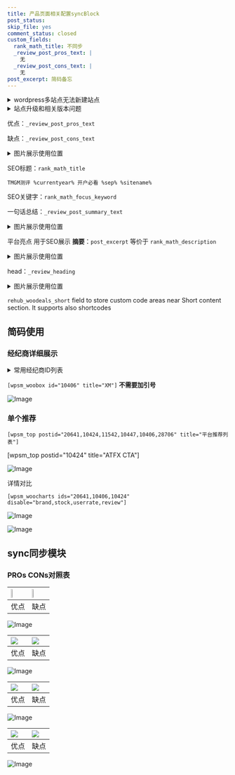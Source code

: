 ```yaml
---
title: 产品页面相关配置syncBlock
post_status: 
skip_file: yes
comment_status: closed
custom_fields:
  rank_math_title: 不同步
  _review_post_pros_text: |
    无
  _review_post_cons_text: |
    无
post_excerpt: 简码备忘
---
```

<details><summary>wordpress多站点无法新建站点</summary>

<li>和报错需要清理cookies一样的原因</li>
<li>wp-config.php里面<code>define( 'SUBDOMAIN_INSTALL', false );//子域名安装</code></li>
<li>新建子站点是用<code>define( 'SUBDOMAIN_INSTALL', true);//子域名安装</code> 完成以后，改成<code>false</code></li>
</details>

<details><summary>站点升级和相关版本问题</summary>

<p>wordpress：5.9.9
woocommerce：7.5.1
出现问题的地方：主题选项里面>><strong>Product layout >>compact style</strong></p>
<p>如何出现没有用过的字段 导致无法保存。先导出配置 然后进行修改，后面再次恢复即可。</p>
<p>出现部分字段无法显示时，需要返回默认布局后，对产品进行保存就好了。</p>
<p></p>
</details>

优点：`_review_post_pros_text`

缺点：`_review_post_cons_text`

<details><summary>图片展示使用位置</summary>

<img src="https://prod-files-secure.s3.us-west-2.amazonaws.com/39ed1227-6d7d-4570-be36-9ccd4a2c4241/f51d3d83-55d4-4bdf-9604-f37ec77ab556/Untitled.png?X-Amz-Algorithm=AWS4-HMAC-SHA256&X-Amz-Content-Sha256=UNSIGNED-PAYLOAD&X-Amz-Credential=ASIAZI2LB4665CFKB2HJ%2F20250829%2Fus-west-2%2Fs3%2Faws4_request&X-Amz-Date=20250829T225518Z&X-Amz-Expires=3600&X-Amz-Security-Token=IQoJb3JpZ2luX2VjEG4aCXVzLXdlc3QtMiJGMEQCIDPNj4n8c7dr0yq4VQ7BLlNYyzP8vGICFeYTWsrhs%2FqqAiB1t1ECFbx4zghK%2B4mkcHWoxf2OVO%2F47S%2BG8hYCs0CAViqIBAjH%2F%2F%2F%2F%2F%2F%2F%2F%2F%2F8BEAAaDDYzNzQyMzE4MzgwNSIM4OHtR7yQfZFZg8bRKtwDbr6IFwCSzdx6mveMb8RfaxyELs0ZofRcuCnn5mLAjN%2BbfThRi%2FDCOM6uJGhl6TybDh5%2Bwr6ZETB7wipx6K09Y6e6jhezuI8rlAiI9mxV5lvXw9tzbhF2dvUQFIoKoRQFguaPR%2BpGT7ohDg8uRv%2FU8dy6uS1d5MyKexW54VurYjWwb64wjT7WhC%2FNwFE%2FQ%2FoouzQ3jfNDrku56BtS73W0dG3IbQoRqYBOA6aECnOcaqtZIoDSt%2BYpNmCc08HO%2BnR%2FKZPdjCJzo73TWLaI8rAOsv4fsylAJsnQ7DrlKc86LYTy%2BVw8hnRf%2Ft%2B6Q7lspdZDjlHymgghr8DKPgviZRT5fF6G8t6HnhWq8nIwv7BoIVxwBvjpbOA%2Bvfi6C5T3ZDLJDlhclllW6noR7FAvpm2YXG17cHu4RKhUyQOv8%2Bv7PQSRhE4eE%2FRU407amJLfRzogb1eQuleveW6aWAQeNMh1XnAKwsXcBN%2BiXUGtO5jTI0djgswfHM%2BvEtT1%2BtvGUjlPRMk6xatIeh%2FbQ4WosMt53zpeDQtOxkXpwHfSKDXIn7NGn5oIunWIYZvLIglL2VgzLFYoLoNMtev8blE1Nu%2BCSGciQ9iFqiUpcjawrx%2BxL%2Bg0OGLZhYWANa%2BopXww8LnIxQY6pgGeoHR87mHrwelT1UAZIL5m6%2Fb1A6JDQMa2o4QczL67OQgDAa9RbJJD0SVJMia3eNUsX5tMUdF8IaioCSnKOXQVOqOrln%2Bwd6NPplzg7MTJ8lAKU3euPtPQXANf76GBwaaHSQgkgB2Gf9PahBNBpFlBxN%2Fle84JXWutevv07GO6lTWgbk6pqnoatISs0E06Cfyz%2BoIy9t%2B%2BBfU71cTcmTS0uODq3buL&X-Amz-Signature=fe15bb31393d539501e19bdcb15d2eaf1e9b517909da1d1bfac4e51310a42780&X-Amz-SignedHeaders=host&x-amz-checksum-mode=ENABLED&x-id=GetObject" alt="Image">
</details>

SEO标题：`rank_math_title`

`TMGM测评 %currentyear% 开户必看 %sep% %sitename%`

SEO关键字：`rank_math_focus_keyword`

一句话总结：`_review_post_summary_text`

<details><summary>图片展示使用位置</summary>

<img src="https://prod-files-secure.s3.us-west-2.amazonaws.com/39ed1227-6d7d-4570-be36-9ccd4a2c4241/4b96a922-296c-4f4e-8630-d1c870cbce01/Untitled.png?X-Amz-Algorithm=AWS4-HMAC-SHA256&X-Amz-Content-Sha256=UNSIGNED-PAYLOAD&X-Amz-Credential=ASIAZI2LB466SDVJWLII%2F20250829%2Fus-west-2%2Fs3%2Faws4_request&X-Amz-Date=20250829T225521Z&X-Amz-Expires=3600&X-Amz-Security-Token=IQoJb3JpZ2luX2VjEG4aCXVzLXdlc3QtMiJIMEYCIQCwtto2k%2FTI9QmaTJC4SvB9JBmMZXPb3xxnqm7SO4TKQwIhAJr2MboyQBbr7LPJ5h2Ayv0R91M9HInF9WKGdFQzI4oBKogECMf%2F%2F%2F%2F%2F%2F%2F%2F%2F%2FwEQABoMNjM3NDIzMTgzODA1IgyWW5bezqajqpUqFrQq3AMv0EgYcNhGhkOMT8snOow9HJtRZofLJrDca6QBxev3IjD82lyEjtzaZY5a6fchuI5hpoL6roki%2B3Ngsxfzi4jKGO6RMyfoIFgwhz3L%2Fpt8je8abegVHyOwQReKYcjCnR2CrgF8%2Bp1yeOz2kp1jPa9dDVeZcSsTK41YY2H6idcjJhznMswIW%2Bos3tXp9f5RhI%2FvkHX%2FhII6YpAmuNRUS%2BGk7fjeUIaceS4Pu1A7A%2BGKVNtttyCvD%2FLANl1JW06t0pixp7dSNzGk2rt%2BCqpaH6kd5YpqEHTCkEHNEk5HUrIgAP0g0WQ2y6fniYaVX8qc4mFC6DuxbhBRVj9D8rTg%2BOo1EoTrVCQKC9mUlf55EQFYCXGTDrbrK5wHMbmDPPsh9jgKqoiMixfdB97D5AmVLsptGgNGkaKCAzgSSULMXh%2B%2FD3%2F84mXVFvwHVIVYQS%2FjD0nhSoUNK2Ew91Qb%2B%2FvdEk4T07ilc91z1d4df4oVOHELU9Ivl9qhf1yNHJcbTDsQr%2Fcfqai4YJutTPJrjcwEw6bLreUD3iggfujZRFfweCw%2FjTe%2FHFEXu40f6r5lUQ%2BJeiuwYLWYCvT%2FvGIxUd4M8xWQPPX8NvGia9gZAHysuAnGG1jpul4Ud59NCrOvcTD4ucjFBjqkAb9sWEqSyS01jILuD%2FFSZ2l1naAOc8iuq4qp0ix4%2Fkzb5skG7sedPEz0VlofFJru1HIQu87fBT34lKK7Yzz2Y5%2FVjhv2lnsjG9QP5T%2BlNY83TdhCd%2F5z3e0IK6TPcAEbOsjgIyWff1YEHrhpFsVeXekRBGw04ww%2Bm5aDhvhij9Mfr87WKN%2B5X%2FuQcAEmONcXGgT8zzcsEOPw8kne%2BesxItGtol6U&X-Amz-Signature=47c389dffe1f770379f02d0395bf62a401cf4847c3bf7e1fad06e2702b4fbc2a&X-Amz-SignedHeaders=host&x-amz-checksum-mode=ENABLED&x-id=GetObject" alt="Image">
</details>

平台亮点 用于SEO展示 **摘要**：`post_excerpt`  等价于 `rank_math_description`

<details><summary>图片展示使用位置</summary>

<img src="https://prod-files-secure.s3.us-west-2.amazonaws.com/39ed1227-6d7d-4570-be36-9ccd4a2c4241/1ee11f63-b60a-4dfe-a7a7-d58ff23b5d88/Untitled.png?X-Amz-Algorithm=AWS4-HMAC-SHA256&X-Amz-Content-Sha256=UNSIGNED-PAYLOAD&X-Amz-Credential=ASIAZI2LB466RZN24AUD%2F20250829%2Fus-west-2%2Fs3%2Faws4_request&X-Amz-Date=20250829T225522Z&X-Amz-Expires=3600&X-Amz-Security-Token=IQoJb3JpZ2luX2VjEG4aCXVzLXdlc3QtMiJGMEQCIAyBbRZlc2kiy46Dl8QQhKZWiWtGetvg9WqLgcvEvt0NAiAhncsSBkhPZSUb9PYGXz47ReAKwxns8cBNpxXeqq%2FoAiqIBAjH%2F%2F%2F%2F%2F%2F%2F%2F%2F%2F8BEAAaDDYzNzQyMzE4MzgwNSIMtQFyuCQ%2FRGm6dlx4KtwDccamCRx3p8jFGOecKR5pMT9By%2B6lb288bsKczLcXvZOs7SMQXZYV9%2BaixIa6z%2B35y62kWE4MGRhsPdiCDbIdk459SB6P7db8MS%2F3DHPkC15mbl6GaJhPyrrHJ1sjd0q1QQrkenWb8zypTDj5EyfQitZ8IQR33cuwxY6ojH48CdBgAoFoWCxMNYD2L2vAVoGIsJ1Gr8n8PVab3byhXY1G%2BJ%2FYNbLeejyoiWK6NWAYjoP%2BtKM845z6J7RDTUh5H6Fwi7LKqy44JT1B38aAf%2BPeEaWMVs7tY4Wmm3vZVbNr4YmVpfCAN%2BRx48ZnAHyLTjUXbHxZmdDWj9Y%2FbcMRKWiTnKb4hct9hAzOoZZywkNSw9pOCmHaCpaJ4YJ2qwv%2Bg4Z6o4JHogP9XO6%2BB8EuRiqAU07QrC4DqAWCg2LvucN5IBhqhzD9HHW7yqVlnLrP0%2BcISy7lv3ZWPp7E84QgZ35p8wAcojow%2F9ToN0sFblaSBmaEHp2tyFDfNHFUH67MSnVh367DkE%2FCVjuRVw9E5%2BNJQgtEHufF6qC0lYqWTm3Mez6Q9Z7joeQBsYMW30li7ZmpnSXrCUd2lmOHIg7dlm1P00Zw52AaYZmLwAVt%2BityQqOLYcboW8AwiuqAkLAw6rnIxQY6pgGGq6ZS9s%2FwSD%2FATcScSdhm2nBlkSQz6ZbIvkqybQRy6W%2FUdNM99Qj5mPzRmE7KN6M9r%2Fe317PQ6JpJlQeJNWD0DJkotUxS%2ByRuZ70RThGrfvN6%2Bt17b1a1ZDVO6lGARwv%2FMoSmbKcTz7fAAyIsi10w7dRSaSEyZwJu2JPQjVtqhNGxNLbFuYwWwPGYeL7yzS%2BDn4efkV4hOQqanduRKCxWkksGRDES&X-Amz-Signature=b502e80aefa490a03fc471340b85ec4774308f850f5183f147e301e717cad107&X-Amz-SignedHeaders=host&x-amz-checksum-mode=ENABLED&x-id=GetObject" alt="Image">
<img src="https://prod-files-secure.s3.us-west-2.amazonaws.com/39ed1227-6d7d-4570-be36-9ccd4a2c4241/ad4118b5-78d8-4fbe-801e-3b29b5d99c01/Untitled.png?X-Amz-Algorithm=AWS4-HMAC-SHA256&X-Amz-Content-Sha256=UNSIGNED-PAYLOAD&X-Amz-Credential=ASIAZI2LB466RZN24AUD%2F20250829%2Fus-west-2%2Fs3%2Faws4_request&X-Amz-Date=20250829T225522Z&X-Amz-Expires=3600&X-Amz-Security-Token=IQoJb3JpZ2luX2VjEG4aCXVzLXdlc3QtMiJGMEQCIAyBbRZlc2kiy46Dl8QQhKZWiWtGetvg9WqLgcvEvt0NAiAhncsSBkhPZSUb9PYGXz47ReAKwxns8cBNpxXeqq%2FoAiqIBAjH%2F%2F%2F%2F%2F%2F%2F%2F%2F%2F8BEAAaDDYzNzQyMzE4MzgwNSIMtQFyuCQ%2FRGm6dlx4KtwDccamCRx3p8jFGOecKR5pMT9By%2B6lb288bsKczLcXvZOs7SMQXZYV9%2BaixIa6z%2B35y62kWE4MGRhsPdiCDbIdk459SB6P7db8MS%2F3DHPkC15mbl6GaJhPyrrHJ1sjd0q1QQrkenWb8zypTDj5EyfQitZ8IQR33cuwxY6ojH48CdBgAoFoWCxMNYD2L2vAVoGIsJ1Gr8n8PVab3byhXY1G%2BJ%2FYNbLeejyoiWK6NWAYjoP%2BtKM845z6J7RDTUh5H6Fwi7LKqy44JT1B38aAf%2BPeEaWMVs7tY4Wmm3vZVbNr4YmVpfCAN%2BRx48ZnAHyLTjUXbHxZmdDWj9Y%2FbcMRKWiTnKb4hct9hAzOoZZywkNSw9pOCmHaCpaJ4YJ2qwv%2Bg4Z6o4JHogP9XO6%2BB8EuRiqAU07QrC4DqAWCg2LvucN5IBhqhzD9HHW7yqVlnLrP0%2BcISy7lv3ZWPp7E84QgZ35p8wAcojow%2F9ToN0sFblaSBmaEHp2tyFDfNHFUH67MSnVh367DkE%2FCVjuRVw9E5%2BNJQgtEHufF6qC0lYqWTm3Mez6Q9Z7joeQBsYMW30li7ZmpnSXrCUd2lmOHIg7dlm1P00Zw52AaYZmLwAVt%2BityQqOLYcboW8AwiuqAkLAw6rnIxQY6pgGGq6ZS9s%2FwSD%2FATcScSdhm2nBlkSQz6ZbIvkqybQRy6W%2FUdNM99Qj5mPzRmE7KN6M9r%2Fe317PQ6JpJlQeJNWD0DJkotUxS%2ByRuZ70RThGrfvN6%2Bt17b1a1ZDVO6lGARwv%2FMoSmbKcTz7fAAyIsi10w7dRSaSEyZwJu2JPQjVtqhNGxNLbFuYwWwPGYeL7yzS%2BDn4efkV4hOQqanduRKCxWkksGRDES&X-Amz-Signature=7360b507fe7087e40dc7ea5c49eb731a71153b55ce355ee084c854451bfc9915&X-Amz-SignedHeaders=host&x-amz-checksum-mode=ENABLED&x-id=GetObject" alt="Image">
<img src="https://prod-files-secure.s3.us-west-2.amazonaws.com/39ed1227-6d7d-4570-be36-9ccd4a2c4241/a38cf7c9-a79c-4b64-9e94-13589fe0758b/Untitled.png?X-Amz-Algorithm=AWS4-HMAC-SHA256&X-Amz-Content-Sha256=UNSIGNED-PAYLOAD&X-Amz-Credential=ASIAZI2LB466RZN24AUD%2F20250829%2Fus-west-2%2Fs3%2Faws4_request&X-Amz-Date=20250829T225522Z&X-Amz-Expires=3600&X-Amz-Security-Token=IQoJb3JpZ2luX2VjEG4aCXVzLXdlc3QtMiJGMEQCIAyBbRZlc2kiy46Dl8QQhKZWiWtGetvg9WqLgcvEvt0NAiAhncsSBkhPZSUb9PYGXz47ReAKwxns8cBNpxXeqq%2FoAiqIBAjH%2F%2F%2F%2F%2F%2F%2F%2F%2F%2F8BEAAaDDYzNzQyMzE4MzgwNSIMtQFyuCQ%2FRGm6dlx4KtwDccamCRx3p8jFGOecKR5pMT9By%2B6lb288bsKczLcXvZOs7SMQXZYV9%2BaixIa6z%2B35y62kWE4MGRhsPdiCDbIdk459SB6P7db8MS%2F3DHPkC15mbl6GaJhPyrrHJ1sjd0q1QQrkenWb8zypTDj5EyfQitZ8IQR33cuwxY6ojH48CdBgAoFoWCxMNYD2L2vAVoGIsJ1Gr8n8PVab3byhXY1G%2BJ%2FYNbLeejyoiWK6NWAYjoP%2BtKM845z6J7RDTUh5H6Fwi7LKqy44JT1B38aAf%2BPeEaWMVs7tY4Wmm3vZVbNr4YmVpfCAN%2BRx48ZnAHyLTjUXbHxZmdDWj9Y%2FbcMRKWiTnKb4hct9hAzOoZZywkNSw9pOCmHaCpaJ4YJ2qwv%2Bg4Z6o4JHogP9XO6%2BB8EuRiqAU07QrC4DqAWCg2LvucN5IBhqhzD9HHW7yqVlnLrP0%2BcISy7lv3ZWPp7E84QgZ35p8wAcojow%2F9ToN0sFblaSBmaEHp2tyFDfNHFUH67MSnVh367DkE%2FCVjuRVw9E5%2BNJQgtEHufF6qC0lYqWTm3Mez6Q9Z7joeQBsYMW30li7ZmpnSXrCUd2lmOHIg7dlm1P00Zw52AaYZmLwAVt%2BityQqOLYcboW8AwiuqAkLAw6rnIxQY6pgGGq6ZS9s%2FwSD%2FATcScSdhm2nBlkSQz6ZbIvkqybQRy6W%2FUdNM99Qj5mPzRmE7KN6M9r%2Fe317PQ6JpJlQeJNWD0DJkotUxS%2ByRuZ70RThGrfvN6%2Bt17b1a1ZDVO6lGARwv%2FMoSmbKcTz7fAAyIsi10w7dRSaSEyZwJu2JPQjVtqhNGxNLbFuYwWwPGYeL7yzS%2BDn4efkV4hOQqanduRKCxWkksGRDES&X-Amz-Signature=59f1422aaba8537b8f065f8e5a749512e5db90ddc69d6005e17b30ead5c3a3f7&X-Amz-SignedHeaders=host&x-amz-checksum-mode=ENABLED&x-id=GetObject" alt="Image">
<img src="https://prod-files-secure.s3.us-west-2.amazonaws.com/39ed1227-6d7d-4570-be36-9ccd4a2c4241/7da6fc1e-d2ac-42ae-8c75-cb5749aa18f6/Untitled.png?X-Amz-Algorithm=AWS4-HMAC-SHA256&X-Amz-Content-Sha256=UNSIGNED-PAYLOAD&X-Amz-Credential=ASIAZI2LB466RZN24AUD%2F20250829%2Fus-west-2%2Fs3%2Faws4_request&X-Amz-Date=20250829T225522Z&X-Amz-Expires=3600&X-Amz-Security-Token=IQoJb3JpZ2luX2VjEG4aCXVzLXdlc3QtMiJGMEQCIAyBbRZlc2kiy46Dl8QQhKZWiWtGetvg9WqLgcvEvt0NAiAhncsSBkhPZSUb9PYGXz47ReAKwxns8cBNpxXeqq%2FoAiqIBAjH%2F%2F%2F%2F%2F%2F%2F%2F%2F%2F8BEAAaDDYzNzQyMzE4MzgwNSIMtQFyuCQ%2FRGm6dlx4KtwDccamCRx3p8jFGOecKR5pMT9By%2B6lb288bsKczLcXvZOs7SMQXZYV9%2BaixIa6z%2B35y62kWE4MGRhsPdiCDbIdk459SB6P7db8MS%2F3DHPkC15mbl6GaJhPyrrHJ1sjd0q1QQrkenWb8zypTDj5EyfQitZ8IQR33cuwxY6ojH48CdBgAoFoWCxMNYD2L2vAVoGIsJ1Gr8n8PVab3byhXY1G%2BJ%2FYNbLeejyoiWK6NWAYjoP%2BtKM845z6J7RDTUh5H6Fwi7LKqy44JT1B38aAf%2BPeEaWMVs7tY4Wmm3vZVbNr4YmVpfCAN%2BRx48ZnAHyLTjUXbHxZmdDWj9Y%2FbcMRKWiTnKb4hct9hAzOoZZywkNSw9pOCmHaCpaJ4YJ2qwv%2Bg4Z6o4JHogP9XO6%2BB8EuRiqAU07QrC4DqAWCg2LvucN5IBhqhzD9HHW7yqVlnLrP0%2BcISy7lv3ZWPp7E84QgZ35p8wAcojow%2F9ToN0sFblaSBmaEHp2tyFDfNHFUH67MSnVh367DkE%2FCVjuRVw9E5%2BNJQgtEHufF6qC0lYqWTm3Mez6Q9Z7joeQBsYMW30li7ZmpnSXrCUd2lmOHIg7dlm1P00Zw52AaYZmLwAVt%2BityQqOLYcboW8AwiuqAkLAw6rnIxQY6pgGGq6ZS9s%2FwSD%2FATcScSdhm2nBlkSQz6ZbIvkqybQRy6W%2FUdNM99Qj5mPzRmE7KN6M9r%2Fe317PQ6JpJlQeJNWD0DJkotUxS%2ByRuZ70RThGrfvN6%2Bt17b1a1ZDVO6lGARwv%2FMoSmbKcTz7fAAyIsi10w7dRSaSEyZwJu2JPQjVtqhNGxNLbFuYwWwPGYeL7yzS%2BDn4efkV4hOQqanduRKCxWkksGRDES&X-Amz-Signature=4a37849fb64dff2469d93080db800d291d5b08257dfa5018bfeb4ec2e9ca948f&X-Amz-SignedHeaders=host&x-amz-checksum-mode=ENABLED&x-id=GetObject" alt="Image">
<img src="https://prod-files-secure.s3.us-west-2.amazonaws.com/39ed1227-6d7d-4570-be36-9ccd4a2c4241/7e97f40a-eaee-47f5-b2f9-475f96808fa7/Untitled.png?X-Amz-Algorithm=AWS4-HMAC-SHA256&X-Amz-Content-Sha256=UNSIGNED-PAYLOAD&X-Amz-Credential=ASIAZI2LB466RZN24AUD%2F20250829%2Fus-west-2%2Fs3%2Faws4_request&X-Amz-Date=20250829T225522Z&X-Amz-Expires=3600&X-Amz-Security-Token=IQoJb3JpZ2luX2VjEG4aCXVzLXdlc3QtMiJGMEQCIAyBbRZlc2kiy46Dl8QQhKZWiWtGetvg9WqLgcvEvt0NAiAhncsSBkhPZSUb9PYGXz47ReAKwxns8cBNpxXeqq%2FoAiqIBAjH%2F%2F%2F%2F%2F%2F%2F%2F%2F%2F8BEAAaDDYzNzQyMzE4MzgwNSIMtQFyuCQ%2FRGm6dlx4KtwDccamCRx3p8jFGOecKR5pMT9By%2B6lb288bsKczLcXvZOs7SMQXZYV9%2BaixIa6z%2B35y62kWE4MGRhsPdiCDbIdk459SB6P7db8MS%2F3DHPkC15mbl6GaJhPyrrHJ1sjd0q1QQrkenWb8zypTDj5EyfQitZ8IQR33cuwxY6ojH48CdBgAoFoWCxMNYD2L2vAVoGIsJ1Gr8n8PVab3byhXY1G%2BJ%2FYNbLeejyoiWK6NWAYjoP%2BtKM845z6J7RDTUh5H6Fwi7LKqy44JT1B38aAf%2BPeEaWMVs7tY4Wmm3vZVbNr4YmVpfCAN%2BRx48ZnAHyLTjUXbHxZmdDWj9Y%2FbcMRKWiTnKb4hct9hAzOoZZywkNSw9pOCmHaCpaJ4YJ2qwv%2Bg4Z6o4JHogP9XO6%2BB8EuRiqAU07QrC4DqAWCg2LvucN5IBhqhzD9HHW7yqVlnLrP0%2BcISy7lv3ZWPp7E84QgZ35p8wAcojow%2F9ToN0sFblaSBmaEHp2tyFDfNHFUH67MSnVh367DkE%2FCVjuRVw9E5%2BNJQgtEHufF6qC0lYqWTm3Mez6Q9Z7joeQBsYMW30li7ZmpnSXrCUd2lmOHIg7dlm1P00Zw52AaYZmLwAVt%2BityQqOLYcboW8AwiuqAkLAw6rnIxQY6pgGGq6ZS9s%2FwSD%2FATcScSdhm2nBlkSQz6ZbIvkqybQRy6W%2FUdNM99Qj5mPzRmE7KN6M9r%2Fe317PQ6JpJlQeJNWD0DJkotUxS%2ByRuZ70RThGrfvN6%2Bt17b1a1ZDVO6lGARwv%2FMoSmbKcTz7fAAyIsi10w7dRSaSEyZwJu2JPQjVtqhNGxNLbFuYwWwPGYeL7yzS%2BDn4efkV4hOQqanduRKCxWkksGRDES&X-Amz-Signature=73d69dc434e5565f52f98fad8ff6d5166ba5e4fb69c55b8fb5c4e680c55f46af&X-Amz-SignedHeaders=host&x-amz-checksum-mode=ENABLED&x-id=GetObject" alt="Image">
</details>

head：`_review_heading`

<details><summary>图片展示使用位置</summary>

<img src="https://prod-files-secure.s3.us-west-2.amazonaws.com/39ed1227-6d7d-4570-be36-9ccd4a2c4241/3a4650ad-9887-415c-889a-edd51fa54f27/Untitled.png?X-Amz-Algorithm=AWS4-HMAC-SHA256&X-Amz-Content-Sha256=UNSIGNED-PAYLOAD&X-Amz-Credential=ASIAZI2LB466X7V6POWO%2F20250829%2Fus-west-2%2Fs3%2Faws4_request&X-Amz-Date=20250829T225522Z&X-Amz-Expires=3600&X-Amz-Security-Token=IQoJb3JpZ2luX2VjEG4aCXVzLXdlc3QtMiJIMEYCIQDWVWQIlk6xSnVnSP414GkzAAu4thzNnOHUanhWdT4XrAIhAOBr%2BSLctPO6WFfXDkCCqqgxhgkidr1UVzT%2BnSw1dafrKogECMf%2F%2F%2F%2F%2F%2F%2F%2F%2F%2FwEQABoMNjM3NDIzMTgzODA1IgwSzvqpRfR6xO4vVXsq3AOTjnJO8op5AXj%2BIACxW7IEBLoyK3ZeAwaTEzPsdlmLjjVvq7VkqKATZW4br5BfDbMlq%2F%2FmAMPdcHVfPn%2Bbhq1iVedLyY2D2Md6Lgt46jN43QY%2Fq6fJdFKK7w82fJiJ9YP7a6CWfxG2tj1jDZ1mFBZNjc%2FzogruJxKr86iURTX0A8h%2F12lUHxILOQEvIaqbdgsznItX8e%2BAOPnKyMKVjBPGaFsU3NRBSnYxzqOPxrjRbpZ7j%2Bq%2FPHrWaKDaM0EiboqukhJmzUOTPhpsXv6jRcyXFn9LefF0xR%2F1eJHmLIOC%2B3VbC2KyZ4AJV%2BN22wRWsRVqMSXCyLRUXe0CSimXo0YCJ3aNYNm3rvrUq%2F4qFRIec06w%2Bnin6N5D%2BCiDcJYExN1KPXOlenuT7EGI%2FaBBPE2qhro4DO4ywuUxVSyuFeDDUOdKEFJ4%2B0S5yHXFxXpgI5wR052II6jfcPdT2rFWzcd%2FrmzqfQPyz418%2BBYx6OSg88%2BsIq8h7nkn9AhGdpxproNnB%2FQFfO41bMFWy8N0K8XoGCLvzw0YKQyPgK7V3lV1pi5i1S8mY5Pg%2BVOOPBLDMM%2FYUWtDcB35QcuIBUmEZHN0nAXhonuJl75XVXffUSnvBOMbdeMiopKBCWln%2FDC9usjFBjqkAalVcZbdDOYf6%2BvBEm7CD5mFraUMCVrls4GGL9gZ8pc%2Bh%2F1A1Cs6q4dWzPY%2BsYHUISQSFi2TPnYTU57yppu9zX4fuqGVcg6EZgQfIBn1u59txKII%2F7VvEqwdAi%2FVaQ8CoUdAxd4Nx%2BX1KNTFGKt6RDPBhmySTPfKqnbNg%2BxzDCt7on2Q31iuSCJWd3XsnS1nesIIxUrjqSHsrz%2FeDCz6YWVkMf8K&X-Amz-Signature=8723f8ebf8d12f5bc9c0982d8ed2ac69fba2d83e641673ed5c8cf549b1082e4b&X-Amz-SignedHeaders=host&x-amz-checksum-mode=ENABLED&x-id=GetObject" alt="Image">
</details>

`rehub_woodeals_short`	field to store custom code areas near Short content section. It supports also shortcodes



## 简码使用

### 经纪商详细展示

<details><summary>常用经纪商ID列表</summary>

<pre><code class="php">嘉盛 ===> 20641  [wpsm_woobox id="20641" title="嘉盛"]
易信easymarkets ===> 11542  [wpsm_woobox id="11542" title="易信easymarkets"]
ATFX外汇 ===> 10424  [wpsm_woobox id="10424" title="ATFX"]
XM ===> 10406  [wpsm_woobox id="10406" title="XM"]
TMGM ===> 29622  [wpsm_woobox id="29622" title="TMGM"]
HYCM ===> 10447  [wpsm_woobox id="10447" title="HYCM"]
fpmarkets澳福外汇 ===> 20639  [wpsm_woobox id="20639" title="fpmarkets澳福外汇"]</code></pre>
</details>

`[wpsm_woobox id="10406" title="XM"]` **不需要加引号**

![Image](https://prod-files-secure.s3.us-west-2.amazonaws.com/39ed1227-6d7d-4570-be36-9ccd4a2c4241/4f898f9d-0fa7-4e43-acd3-ac6bc7be575a/Untitled.png?X-Amz-Algorithm=AWS4-HMAC-SHA256&X-Amz-Content-Sha256=UNSIGNED-PAYLOAD&X-Amz-Credential=ASIAZI2LB4665XMANINH%2F20250829%2Fus-west-2%2Fs3%2Faws4_request&X-Amz-Date=20250829T225516Z&X-Amz-Expires=3600&X-Amz-Security-Token=IQoJb3JpZ2luX2VjEG4aCXVzLXdlc3QtMiJHMEUCIQCxiHdjU0dIrSHqDub39090GQl%2F2V9KyeCl794qMn7ePAIgTpsnYl6xO1HG9FtuhNBkJAI2WSLYG%2BU%2FZnMMqRGC9twqiAQIx%2F%2F%2F%2F%2F%2F%2F%2F%2F%2F%2FARAAGgw2Mzc0MjMxODM4MDUiDLGWvCeOTqCFUfXwsircA%2BYpf3Rl1C%2FfvCmXxtkSDrLvJM%2BZIQUiH7sAQhJCZLzxvcqKqgb4m3wnirdAzH5A%2FQqinTY6H3FtoYYSV0343UBV9SDt484EN%2BB5IhCDS1sLj59QBr%2F2RImVr1twLhZwHyEkENdJ%2B8%2Fk81zzamWaln9IXgv17nesjlAkGl1ckTjhT7LkTvi7ML82I70zJD19M5U8xhW8HLXUQIfZo538FEIMb6VZJs3kva6lBO93XBM6eKnvBYjUf%2BQSId6cbTycDIIp9OLvMQi4pKtbyonUyvpjWIrGahC3lToE6KHu4POzrLRy6s%2FClfcvtKqSrwNuLo56eY%2FYetiFaQEd4GcDQipFlw75Gn6w800n7YLvYSazelyDBZ%2FP6UhsTY3FLwfwCFd5oiDPpAlVrgBG4oGQDmCtPH5mv53gIqNenmgN4IKYZlxEl3sOUt1CJyOsc1mYKdYfERsaXFNahf2bJIf3brafvuQCSLWbTgIKvV8PUJeLNWj0uHf9Dd%2FdYyeJGQ0C6sAte%2BKOWyaYd2wkN4Lrf7jY%2Bf%2BWju4XzNiNXlGlW1f%2FBNb%2BSU%2BqtYDwHXaNcn4JgIJ%2FGf8iCuwY7M2lyfr%2B19ZQUq1WUeL%2FY9R0cdSNUe8e0oMsg%2BFxH6GWdeYKMKS6yMUGOqUB%2F78tE91AAKIf5wkCJi14EAqI9seaLt0c%2FGfg0sr32TOriKmSg2Qbk8NYF%2BfA3oYR1eXjiCPa4WdyrLcSKHuJlOo1hfbaL%2Fkm2xzCorUUtm7alUlBZQPP2wNTPGPx%2F5qDxhWT6Cy%2FJ%2BL0fY3yYArslLkR%2BEY20D6vjusfmZzNQDhdOANACd4LJoa3S8uBCFPAJq5NN9a%2B3j7hVQXEPM65BuAPQLCm&X-Amz-Signature=7389d201338a6582fcc2e5f4dc1656eb2cf7cb3294c40b401cbc199c5ffb1e26&X-Amz-SignedHeaders=host&x-amz-checksum-mode=ENABLED&x-id=GetObject)

### 单个推荐
`[wpsm_top postid="20641,10424,11542,10447,10406,28706" title="平台推荐列表"]`

[wpsm_top postid="10424" title="ATFX CTA"]

![Image](https://prod-files-secure.s3.us-west-2.amazonaws.com/39ed1227-6d7d-4570-be36-9ccd4a2c4241/5ac620dc-51a8-48b6-b55d-91f47299193c/Untitled.png?X-Amz-Algorithm=AWS4-HMAC-SHA256&X-Amz-Content-Sha256=UNSIGNED-PAYLOAD&X-Amz-Credential=ASIAZI2LB4665XMANINH%2F20250829%2Fus-west-2%2Fs3%2Faws4_request&X-Amz-Date=20250829T225516Z&X-Amz-Expires=3600&X-Amz-Security-Token=IQoJb3JpZ2luX2VjEG4aCXVzLXdlc3QtMiJHMEUCIQCxiHdjU0dIrSHqDub39090GQl%2F2V9KyeCl794qMn7ePAIgTpsnYl6xO1HG9FtuhNBkJAI2WSLYG%2BU%2FZnMMqRGC9twqiAQIx%2F%2F%2F%2F%2F%2F%2F%2F%2F%2F%2FARAAGgw2Mzc0MjMxODM4MDUiDLGWvCeOTqCFUfXwsircA%2BYpf3Rl1C%2FfvCmXxtkSDrLvJM%2BZIQUiH7sAQhJCZLzxvcqKqgb4m3wnirdAzH5A%2FQqinTY6H3FtoYYSV0343UBV9SDt484EN%2BB5IhCDS1sLj59QBr%2F2RImVr1twLhZwHyEkENdJ%2B8%2Fk81zzamWaln9IXgv17nesjlAkGl1ckTjhT7LkTvi7ML82I70zJD19M5U8xhW8HLXUQIfZo538FEIMb6VZJs3kva6lBO93XBM6eKnvBYjUf%2BQSId6cbTycDIIp9OLvMQi4pKtbyonUyvpjWIrGahC3lToE6KHu4POzrLRy6s%2FClfcvtKqSrwNuLo56eY%2FYetiFaQEd4GcDQipFlw75Gn6w800n7YLvYSazelyDBZ%2FP6UhsTY3FLwfwCFd5oiDPpAlVrgBG4oGQDmCtPH5mv53gIqNenmgN4IKYZlxEl3sOUt1CJyOsc1mYKdYfERsaXFNahf2bJIf3brafvuQCSLWbTgIKvV8PUJeLNWj0uHf9Dd%2FdYyeJGQ0C6sAte%2BKOWyaYd2wkN4Lrf7jY%2Bf%2BWju4XzNiNXlGlW1f%2FBNb%2BSU%2BqtYDwHXaNcn4JgIJ%2FGf8iCuwY7M2lyfr%2B19ZQUq1WUeL%2FY9R0cdSNUe8e0oMsg%2BFxH6GWdeYKMKS6yMUGOqUB%2F78tE91AAKIf5wkCJi14EAqI9seaLt0c%2FGfg0sr32TOriKmSg2Qbk8NYF%2BfA3oYR1eXjiCPa4WdyrLcSKHuJlOo1hfbaL%2Fkm2xzCorUUtm7alUlBZQPP2wNTPGPx%2F5qDxhWT6Cy%2FJ%2BL0fY3yYArslLkR%2BEY20D6vjusfmZzNQDhdOANACd4LJoa3S8uBCFPAJq5NN9a%2B3j7hVQXEPM65BuAPQLCm&X-Amz-Signature=9b5f282776f27eb8f5cb0c3cee619b2ca5c28ee3d23ff6d1e172ad43d91d57f1&X-Amz-SignedHeaders=host&x-amz-checksum-mode=ENABLED&x-id=GetObject)

详情对比

`[wpsm_woocharts ids="20641,10406,10424" disable="brand,stock,userrate,review"]`

![Image](https://prod-files-secure.s3.us-west-2.amazonaws.com/39ed1227-6d7d-4570-be36-9ccd4a2c4241/bf3ba45f-b9f3-4295-8aef-b4a495fd25f4/Untitled.png?X-Amz-Algorithm=AWS4-HMAC-SHA256&X-Amz-Content-Sha256=UNSIGNED-PAYLOAD&X-Amz-Credential=ASIAZI2LB4665XMANINH%2F20250829%2Fus-west-2%2Fs3%2Faws4_request&X-Amz-Date=20250829T225517Z&X-Amz-Expires=3600&X-Amz-Security-Token=IQoJb3JpZ2luX2VjEG4aCXVzLXdlc3QtMiJHMEUCIQCxiHdjU0dIrSHqDub39090GQl%2F2V9KyeCl794qMn7ePAIgTpsnYl6xO1HG9FtuhNBkJAI2WSLYG%2BU%2FZnMMqRGC9twqiAQIx%2F%2F%2F%2F%2F%2F%2F%2F%2F%2F%2FARAAGgw2Mzc0MjMxODM4MDUiDLGWvCeOTqCFUfXwsircA%2BYpf3Rl1C%2FfvCmXxtkSDrLvJM%2BZIQUiH7sAQhJCZLzxvcqKqgb4m3wnirdAzH5A%2FQqinTY6H3FtoYYSV0343UBV9SDt484EN%2BB5IhCDS1sLj59QBr%2F2RImVr1twLhZwHyEkENdJ%2B8%2Fk81zzamWaln9IXgv17nesjlAkGl1ckTjhT7LkTvi7ML82I70zJD19M5U8xhW8HLXUQIfZo538FEIMb6VZJs3kva6lBO93XBM6eKnvBYjUf%2BQSId6cbTycDIIp9OLvMQi4pKtbyonUyvpjWIrGahC3lToE6KHu4POzrLRy6s%2FClfcvtKqSrwNuLo56eY%2FYetiFaQEd4GcDQipFlw75Gn6w800n7YLvYSazelyDBZ%2FP6UhsTY3FLwfwCFd5oiDPpAlVrgBG4oGQDmCtPH5mv53gIqNenmgN4IKYZlxEl3sOUt1CJyOsc1mYKdYfERsaXFNahf2bJIf3brafvuQCSLWbTgIKvV8PUJeLNWj0uHf9Dd%2FdYyeJGQ0C6sAte%2BKOWyaYd2wkN4Lrf7jY%2Bf%2BWju4XzNiNXlGlW1f%2FBNb%2BSU%2BqtYDwHXaNcn4JgIJ%2FGf8iCuwY7M2lyfr%2B19ZQUq1WUeL%2FY9R0cdSNUe8e0oMsg%2BFxH6GWdeYKMKS6yMUGOqUB%2F78tE91AAKIf5wkCJi14EAqI9seaLt0c%2FGfg0sr32TOriKmSg2Qbk8NYF%2BfA3oYR1eXjiCPa4WdyrLcSKHuJlOo1hfbaL%2Fkm2xzCorUUtm7alUlBZQPP2wNTPGPx%2F5qDxhWT6Cy%2FJ%2BL0fY3yYArslLkR%2BEY20D6vjusfmZzNQDhdOANACd4LJoa3S8uBCFPAJq5NN9a%2B3j7hVQXEPM65BuAPQLCm&X-Amz-Signature=b27670a3d5114ad74198dd935a3e07fdc099384bf762427d2013b4d613e422ee&X-Amz-SignedHeaders=host&x-amz-checksum-mode=ENABLED&x-id=GetObject)

![Image](https://prod-files-secure.s3.us-west-2.amazonaws.com/39ed1227-6d7d-4570-be36-9ccd4a2c4241/30bc56ef-f383-4b48-9768-2ebc9e436ec0/Untitled.png?X-Amz-Algorithm=AWS4-HMAC-SHA256&X-Amz-Content-Sha256=UNSIGNED-PAYLOAD&X-Amz-Credential=ASIAZI2LB4665XMANINH%2F20250829%2Fus-west-2%2Fs3%2Faws4_request&X-Amz-Date=20250829T225517Z&X-Amz-Expires=3600&X-Amz-Security-Token=IQoJb3JpZ2luX2VjEG4aCXVzLXdlc3QtMiJHMEUCIQCxiHdjU0dIrSHqDub39090GQl%2F2V9KyeCl794qMn7ePAIgTpsnYl6xO1HG9FtuhNBkJAI2WSLYG%2BU%2FZnMMqRGC9twqiAQIx%2F%2F%2F%2F%2F%2F%2F%2F%2F%2F%2FARAAGgw2Mzc0MjMxODM4MDUiDLGWvCeOTqCFUfXwsircA%2BYpf3Rl1C%2FfvCmXxtkSDrLvJM%2BZIQUiH7sAQhJCZLzxvcqKqgb4m3wnirdAzH5A%2FQqinTY6H3FtoYYSV0343UBV9SDt484EN%2BB5IhCDS1sLj59QBr%2F2RImVr1twLhZwHyEkENdJ%2B8%2Fk81zzamWaln9IXgv17nesjlAkGl1ckTjhT7LkTvi7ML82I70zJD19M5U8xhW8HLXUQIfZo538FEIMb6VZJs3kva6lBO93XBM6eKnvBYjUf%2BQSId6cbTycDIIp9OLvMQi4pKtbyonUyvpjWIrGahC3lToE6KHu4POzrLRy6s%2FClfcvtKqSrwNuLo56eY%2FYetiFaQEd4GcDQipFlw75Gn6w800n7YLvYSazelyDBZ%2FP6UhsTY3FLwfwCFd5oiDPpAlVrgBG4oGQDmCtPH5mv53gIqNenmgN4IKYZlxEl3sOUt1CJyOsc1mYKdYfERsaXFNahf2bJIf3brafvuQCSLWbTgIKvV8PUJeLNWj0uHf9Dd%2FdYyeJGQ0C6sAte%2BKOWyaYd2wkN4Lrf7jY%2Bf%2BWju4XzNiNXlGlW1f%2FBNb%2BSU%2BqtYDwHXaNcn4JgIJ%2FGf8iCuwY7M2lyfr%2B19ZQUq1WUeL%2FY9R0cdSNUe8e0oMsg%2BFxH6GWdeYKMKS6yMUGOqUB%2F78tE91AAKIf5wkCJi14EAqI9seaLt0c%2FGfg0sr32TOriKmSg2Qbk8NYF%2BfA3oYR1eXjiCPa4WdyrLcSKHuJlOo1hfbaL%2Fkm2xzCorUUtm7alUlBZQPP2wNTPGPx%2F5qDxhWT6Cy%2FJ%2BL0fY3yYArslLkR%2BEY20D6vjusfmZzNQDhdOANACd4LJoa3S8uBCFPAJq5NN9a%2B3j7hVQXEPM65BuAPQLCm&X-Amz-Signature=999bf278f7d8f56f6c7efea09d9a5d1fed1cf3f578b805982379482a2bdfb88a&X-Amz-SignedHeaders=host&x-amz-checksum-mode=ENABLED&x-id=GetObject)

## sync同步模块

### PROs CONs对照表

| <img src="https://cdn.ifttt.fun/gh/jarlin8/OSS@main/icons/customize/pros.svg" height="auto" width="37.3%"> | <img src="https://cdn.ifttt.fun/gh/jarlin8/OSS@main/icons/customize/cons.svg" height="auto" width="28.8%"> |
| :--- | :--- |
| 优点 | 缺点 |

![Image](https://prod-files-secure.s3.us-west-2.amazonaws.com/39ed1227-6d7d-4570-be36-9ccd4a2c4241/8742b755-dfb5-4004-9a5f-d6e561664bd8/Untitled.png?X-Amz-Algorithm=AWS4-HMAC-SHA256&X-Amz-Content-Sha256=UNSIGNED-PAYLOAD&X-Amz-Credential=ASIAZI2LB4665XMANINH%2F20250829%2Fus-west-2%2Fs3%2Faws4_request&X-Amz-Date=20250829T225517Z&X-Amz-Expires=3600&X-Amz-Security-Token=IQoJb3JpZ2luX2VjEG4aCXVzLXdlc3QtMiJHMEUCIQCxiHdjU0dIrSHqDub39090GQl%2F2V9KyeCl794qMn7ePAIgTpsnYl6xO1HG9FtuhNBkJAI2WSLYG%2BU%2FZnMMqRGC9twqiAQIx%2F%2F%2F%2F%2F%2F%2F%2F%2F%2F%2FARAAGgw2Mzc0MjMxODM4MDUiDLGWvCeOTqCFUfXwsircA%2BYpf3Rl1C%2FfvCmXxtkSDrLvJM%2BZIQUiH7sAQhJCZLzxvcqKqgb4m3wnirdAzH5A%2FQqinTY6H3FtoYYSV0343UBV9SDt484EN%2BB5IhCDS1sLj59QBr%2F2RImVr1twLhZwHyEkENdJ%2B8%2Fk81zzamWaln9IXgv17nesjlAkGl1ckTjhT7LkTvi7ML82I70zJD19M5U8xhW8HLXUQIfZo538FEIMb6VZJs3kva6lBO93XBM6eKnvBYjUf%2BQSId6cbTycDIIp9OLvMQi4pKtbyonUyvpjWIrGahC3lToE6KHu4POzrLRy6s%2FClfcvtKqSrwNuLo56eY%2FYetiFaQEd4GcDQipFlw75Gn6w800n7YLvYSazelyDBZ%2FP6UhsTY3FLwfwCFd5oiDPpAlVrgBG4oGQDmCtPH5mv53gIqNenmgN4IKYZlxEl3sOUt1CJyOsc1mYKdYfERsaXFNahf2bJIf3brafvuQCSLWbTgIKvV8PUJeLNWj0uHf9Dd%2FdYyeJGQ0C6sAte%2BKOWyaYd2wkN4Lrf7jY%2Bf%2BWju4XzNiNXlGlW1f%2FBNb%2BSU%2BqtYDwHXaNcn4JgIJ%2FGf8iCuwY7M2lyfr%2B19ZQUq1WUeL%2FY9R0cdSNUe8e0oMsg%2BFxH6GWdeYKMKS6yMUGOqUB%2F78tE91AAKIf5wkCJi14EAqI9seaLt0c%2FGfg0sr32TOriKmSg2Qbk8NYF%2BfA3oYR1eXjiCPa4WdyrLcSKHuJlOo1hfbaL%2Fkm2xzCorUUtm7alUlBZQPP2wNTPGPx%2F5qDxhWT6Cy%2FJ%2BL0fY3yYArslLkR%2BEY20D6vjusfmZzNQDhdOANACd4LJoa3S8uBCFPAJq5NN9a%2B3j7hVQXEPM65BuAPQLCm&X-Amz-Signature=b485cbb2eb463824768551666928c60d1a76786d4e2a3d0f94ccabc1991ff2a9&X-Amz-SignedHeaders=host&x-amz-checksum-mode=ENABLED&x-id=GetObject)

| <img src="https://cdn.ifttt.fun/gh/jarlin8/OSS@main/icons/customize/pros1.svg" height="auto"> | <img src="https://cdn.ifttt.fun/gh/jarlin8/OSS@main/icons/customize/cons1.svg" height="auto"> |
| :--- | :--- |
| 优点 | 缺点 |

![Image](https://prod-files-secure.s3.us-west-2.amazonaws.com/39ed1227-6d7d-4570-be36-9ccd4a2c4241/806358f8-c9c4-4e17-bb35-c6c76a5397a5/Untitled.png?X-Amz-Algorithm=AWS4-HMAC-SHA256&X-Amz-Content-Sha256=UNSIGNED-PAYLOAD&X-Amz-Credential=ASIAZI2LB4665XMANINH%2F20250829%2Fus-west-2%2Fs3%2Faws4_request&X-Amz-Date=20250829T225517Z&X-Amz-Expires=3600&X-Amz-Security-Token=IQoJb3JpZ2luX2VjEG4aCXVzLXdlc3QtMiJHMEUCIQCxiHdjU0dIrSHqDub39090GQl%2F2V9KyeCl794qMn7ePAIgTpsnYl6xO1HG9FtuhNBkJAI2WSLYG%2BU%2FZnMMqRGC9twqiAQIx%2F%2F%2F%2F%2F%2F%2F%2F%2F%2F%2FARAAGgw2Mzc0MjMxODM4MDUiDLGWvCeOTqCFUfXwsircA%2BYpf3Rl1C%2FfvCmXxtkSDrLvJM%2BZIQUiH7sAQhJCZLzxvcqKqgb4m3wnirdAzH5A%2FQqinTY6H3FtoYYSV0343UBV9SDt484EN%2BB5IhCDS1sLj59QBr%2F2RImVr1twLhZwHyEkENdJ%2B8%2Fk81zzamWaln9IXgv17nesjlAkGl1ckTjhT7LkTvi7ML82I70zJD19M5U8xhW8HLXUQIfZo538FEIMb6VZJs3kva6lBO93XBM6eKnvBYjUf%2BQSId6cbTycDIIp9OLvMQi4pKtbyonUyvpjWIrGahC3lToE6KHu4POzrLRy6s%2FClfcvtKqSrwNuLo56eY%2FYetiFaQEd4GcDQipFlw75Gn6w800n7YLvYSazelyDBZ%2FP6UhsTY3FLwfwCFd5oiDPpAlVrgBG4oGQDmCtPH5mv53gIqNenmgN4IKYZlxEl3sOUt1CJyOsc1mYKdYfERsaXFNahf2bJIf3brafvuQCSLWbTgIKvV8PUJeLNWj0uHf9Dd%2FdYyeJGQ0C6sAte%2BKOWyaYd2wkN4Lrf7jY%2Bf%2BWju4XzNiNXlGlW1f%2FBNb%2BSU%2BqtYDwHXaNcn4JgIJ%2FGf8iCuwY7M2lyfr%2B19ZQUq1WUeL%2FY9R0cdSNUe8e0oMsg%2BFxH6GWdeYKMKS6yMUGOqUB%2F78tE91AAKIf5wkCJi14EAqI9seaLt0c%2FGfg0sr32TOriKmSg2Qbk8NYF%2BfA3oYR1eXjiCPa4WdyrLcSKHuJlOo1hfbaL%2Fkm2xzCorUUtm7alUlBZQPP2wNTPGPx%2F5qDxhWT6Cy%2FJ%2BL0fY3yYArslLkR%2BEY20D6vjusfmZzNQDhdOANACd4LJoa3S8uBCFPAJq5NN9a%2B3j7hVQXEPM65BuAPQLCm&X-Amz-Signature=b4751205307612593f513f458b5ba3423763c64e36c2d6b7b339976c7b19292a&X-Amz-SignedHeaders=host&x-amz-checksum-mode=ENABLED&x-id=GetObject)

| <img src="https://cdn.ifttt.fun/gh/jarlin8/OSS@main/icons/customize/pros2.svg" height="auto"> | <img src="https://cdn.ifttt.fun/gh/jarlin8/OSS@main/icons/customize/cons2.svg" height="auto"> |
| :--- | :--- |
| 优点 | 缺点 |

![Image](https://prod-files-secure.s3.us-west-2.amazonaws.com/39ed1227-6d7d-4570-be36-9ccd4a2c4241/a9245ec9-70dd-4005-b534-0d54315fc5f3/Untitled.png?X-Amz-Algorithm=AWS4-HMAC-SHA256&X-Amz-Content-Sha256=UNSIGNED-PAYLOAD&X-Amz-Credential=ASIAZI2LB4665XMANINH%2F20250829%2Fus-west-2%2Fs3%2Faws4_request&X-Amz-Date=20250829T225517Z&X-Amz-Expires=3600&X-Amz-Security-Token=IQoJb3JpZ2luX2VjEG4aCXVzLXdlc3QtMiJHMEUCIQCxiHdjU0dIrSHqDub39090GQl%2F2V9KyeCl794qMn7ePAIgTpsnYl6xO1HG9FtuhNBkJAI2WSLYG%2BU%2FZnMMqRGC9twqiAQIx%2F%2F%2F%2F%2F%2F%2F%2F%2F%2F%2FARAAGgw2Mzc0MjMxODM4MDUiDLGWvCeOTqCFUfXwsircA%2BYpf3Rl1C%2FfvCmXxtkSDrLvJM%2BZIQUiH7sAQhJCZLzxvcqKqgb4m3wnirdAzH5A%2FQqinTY6H3FtoYYSV0343UBV9SDt484EN%2BB5IhCDS1sLj59QBr%2F2RImVr1twLhZwHyEkENdJ%2B8%2Fk81zzamWaln9IXgv17nesjlAkGl1ckTjhT7LkTvi7ML82I70zJD19M5U8xhW8HLXUQIfZo538FEIMb6VZJs3kva6lBO93XBM6eKnvBYjUf%2BQSId6cbTycDIIp9OLvMQi4pKtbyonUyvpjWIrGahC3lToE6KHu4POzrLRy6s%2FClfcvtKqSrwNuLo56eY%2FYetiFaQEd4GcDQipFlw75Gn6w800n7YLvYSazelyDBZ%2FP6UhsTY3FLwfwCFd5oiDPpAlVrgBG4oGQDmCtPH5mv53gIqNenmgN4IKYZlxEl3sOUt1CJyOsc1mYKdYfERsaXFNahf2bJIf3brafvuQCSLWbTgIKvV8PUJeLNWj0uHf9Dd%2FdYyeJGQ0C6sAte%2BKOWyaYd2wkN4Lrf7jY%2Bf%2BWju4XzNiNXlGlW1f%2FBNb%2BSU%2BqtYDwHXaNcn4JgIJ%2FGf8iCuwY7M2lyfr%2B19ZQUq1WUeL%2FY9R0cdSNUe8e0oMsg%2BFxH6GWdeYKMKS6yMUGOqUB%2F78tE91AAKIf5wkCJi14EAqI9seaLt0c%2FGfg0sr32TOriKmSg2Qbk8NYF%2BfA3oYR1eXjiCPa4WdyrLcSKHuJlOo1hfbaL%2Fkm2xzCorUUtm7alUlBZQPP2wNTPGPx%2F5qDxhWT6Cy%2FJ%2BL0fY3yYArslLkR%2BEY20D6vjusfmZzNQDhdOANACd4LJoa3S8uBCFPAJq5NN9a%2B3j7hVQXEPM65BuAPQLCm&X-Amz-Signature=2c4e396ca2797a78d641fa58d9dc46e626492e195b6590440d87732d1cd38a39&X-Amz-SignedHeaders=host&x-amz-checksum-mode=ENABLED&x-id=GetObject)

| <img src="https://cdn.ifttt.fun/gh/jarlin8/OSS@main/icons/customize/pros3.svg" height="auto"> | <img src="https://cdn.ifttt.fun/gh/jarlin8/OSS@main/icons/customize/cons3.svg" height="auto"> |
| :--- | :--- |
| 优点 | 缺点 |

![Image](https://prod-files-secure.s3.us-west-2.amazonaws.com/39ed1227-6d7d-4570-be36-9ccd4a2c4241/e1e580a2-2e5c-4780-9ff4-19c318fc2284/Untitled.png?X-Amz-Algorithm=AWS4-HMAC-SHA256&X-Amz-Content-Sha256=UNSIGNED-PAYLOAD&X-Amz-Credential=ASIAZI2LB4665XMANINH%2F20250829%2Fus-west-2%2Fs3%2Faws4_request&X-Amz-Date=20250829T225517Z&X-Amz-Expires=3600&X-Amz-Security-Token=IQoJb3JpZ2luX2VjEG4aCXVzLXdlc3QtMiJHMEUCIQCxiHdjU0dIrSHqDub39090GQl%2F2V9KyeCl794qMn7ePAIgTpsnYl6xO1HG9FtuhNBkJAI2WSLYG%2BU%2FZnMMqRGC9twqiAQIx%2F%2F%2F%2F%2F%2F%2F%2F%2F%2F%2FARAAGgw2Mzc0MjMxODM4MDUiDLGWvCeOTqCFUfXwsircA%2BYpf3Rl1C%2FfvCmXxtkSDrLvJM%2BZIQUiH7sAQhJCZLzxvcqKqgb4m3wnirdAzH5A%2FQqinTY6H3FtoYYSV0343UBV9SDt484EN%2BB5IhCDS1sLj59QBr%2F2RImVr1twLhZwHyEkENdJ%2B8%2Fk81zzamWaln9IXgv17nesjlAkGl1ckTjhT7LkTvi7ML82I70zJD19M5U8xhW8HLXUQIfZo538FEIMb6VZJs3kva6lBO93XBM6eKnvBYjUf%2BQSId6cbTycDIIp9OLvMQi4pKtbyonUyvpjWIrGahC3lToE6KHu4POzrLRy6s%2FClfcvtKqSrwNuLo56eY%2FYetiFaQEd4GcDQipFlw75Gn6w800n7YLvYSazelyDBZ%2FP6UhsTY3FLwfwCFd5oiDPpAlVrgBG4oGQDmCtPH5mv53gIqNenmgN4IKYZlxEl3sOUt1CJyOsc1mYKdYfERsaXFNahf2bJIf3brafvuQCSLWbTgIKvV8PUJeLNWj0uHf9Dd%2FdYyeJGQ0C6sAte%2BKOWyaYd2wkN4Lrf7jY%2Bf%2BWju4XzNiNXlGlW1f%2FBNb%2BSU%2BqtYDwHXaNcn4JgIJ%2FGf8iCuwY7M2lyfr%2B19ZQUq1WUeL%2FY9R0cdSNUe8e0oMsg%2BFxH6GWdeYKMKS6yMUGOqUB%2F78tE91AAKIf5wkCJi14EAqI9seaLt0c%2FGfg0sr32TOriKmSg2Qbk8NYF%2BfA3oYR1eXjiCPa4WdyrLcSKHuJlOo1hfbaL%2Fkm2xzCorUUtm7alUlBZQPP2wNTPGPx%2F5qDxhWT6Cy%2FJ%2BL0fY3yYArslLkR%2BEY20D6vjusfmZzNQDhdOANACd4LJoa3S8uBCFPAJq5NN9a%2B3j7hVQXEPM65BuAPQLCm&X-Amz-Signature=b8f2b984e0aea179ea7e836f17f18b9c3fbc3ffc4382c046e495e6c5439a4978&X-Amz-SignedHeaders=host&x-amz-checksum-mode=ENABLED&x-id=GetObject)